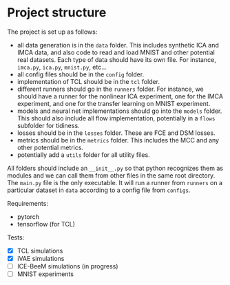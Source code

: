 # Project structure
The project is set up as follows:
- all data generation is in the `data` folder. This includes synthetic ICA and IMCA data, and also code to read and load MNIST and other potential real datasets. Each type of data should have its own file. For instance, `imca.py`, `ica.py`, `mnist.py`, etc...
- all config files should be in the `config` folder.
- implementation of TCL should be in the `tcl` folder.
- different runners should go in the `runners` folder. For instance, we should have a runner for the nonlinear ICA experiment, one for the IMCA experiment, and one for the transfer learning on MNIST experiment.
- models and neural net implementations should go into the `models` folder. This should also include all flow implementation, potentially in a `flows` subfolder for tidiness.
- losses should be in the `losses` folder. These are FCE and DSM losses.
- metrics should be in the `metrics` folder. This includes the MCC and any other potential metrics.
- potentially add a `utils` folder for all utility files.

All folders should include an `__init__.py` so that python recognizes them as modules and we can call them from other files in the same root directory.
The `main.py` file is the only executable. It will run a runner from `runners` on a particular dataset in `data` according to a config file from `configs`.

Requirements:
 - pytorch 
 - tensorflow (for TCL)


Tests:
- [x] TCL simulations
- [x] iVAE simulations
- [ ] ICE-BeeM simulations (in progress)
- [ ] MNIST experiments 
